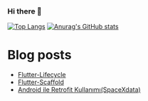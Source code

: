 ### Hi there 👋

[![Top Langs](https://github-readme-stats.vercel.app/api/top-langs/?username=enciyo&layout=compact&theme=dracula&langs_count=100&)](https://github.com/anuraghazra/github-readme-stats)
[![Anurag's GitHub stats](https://github-readme-stats.vercel.app/api?username=enciyo&layout=compact&theme=dracula)](https://github.com/anuraghazra/github-readme-stats)





# Blog posts
<!-- BLOG-POST-LIST:START -->
- [Flutter-Lifecycle](https://medium.com/gdgtekirdag/flutter-lifecycle-fa2eb14fe5fd?source=rss-7573da1ec4a------2)
- [Flutter-Scaffold](https://medium.com/gdgtekirdag/flutter-scaffold-92b99f230f5c?source=rss-7573da1ec4a------2)
- [Android ile Retrofit Kullanımı&lpar;SpaceXdata&rpar;](https://medium.com/gdgtekirdag/android-ile-retrofit-kullan%C4%B1m%C4%B1-spacexdata-71a5117666d1?source=rss-7573da1ec4a------2)
<!-- BLOG-POST-LIST:END -->

